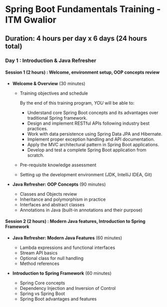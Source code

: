 # Spring Boot Fundamentals Training - ITM Gwalior

## **Duration**: 4 hours per day x 6 days (24 hours total)

### Day 1 : Introduction & Java Refresher

#### Session 1 (2 hours) : Welcome, environment setup, OOP concepts review

* **Welcome & Overview** (30 minutes)
  * Training objectives and schedule

    By the end of this training program, _YOU_ will be able to:

    * Understand core Spring Boot concepts and its advantages over traditional Spring framework.
    * Design and implement RESTful APIs following industry best practices.
    * Work with data persistence using Spring Data JPA and Hibernate.
    * Implement proper exception handling and API documentation.
    * Apply the MVC architectural pattern in Spring Boot applications.
    * Develop and test a complete Spring Boot application from scratch.

  * Pre-requisite knowledge assessment
  * Setting up the development environment (JDK, IntelliJ IDEA, Git)


* **Java Refresher: OOP Concepts** (90 minutes)
  * Classes and Objects review
  * Inheritance and polymorphism in practice
  * Interfaces and abstract classes
  * Annotations in Java (built-in annotations and their purpose)

#### Session 2 (2 hours) : Modern Java features, Introduction to Spring Framework

* **Java Refresher: Modern Java Features** (60 minutes)
    * Lambda expressions and functional interfaces
    * Stream API basics
    * Optional class for null handling
    * Method references


* **Introduction to Spring Framework** (60 minutes)
    * Spring Core concepts
    * Dependency Injection and Inversion of Control
    * Spring vs Spring Boot
    * Spring Boot advantages and features